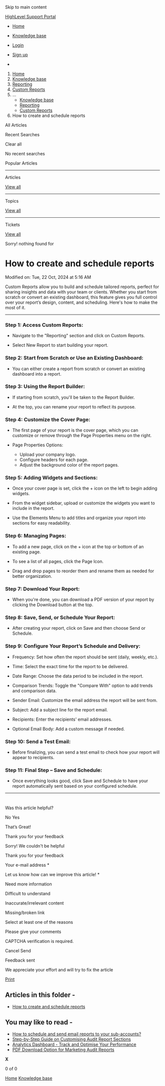 Skip to main content

[ HighLevel Support Portal ](https://help.gohighlevel.com)

  * [ Home ](/support/home)
  * [ Knowledge base ](/support/solutions)

  * [Login](/support/login)
  * [Sign up](/support/signup)
  * 

  1. [Home](/support/home)
  2. [Knowledge base](/support/solutions)
  3. [Reporting](/support/solutions/48000451278)
  4. [Custom Reports](/support/solutions/folders/155000000927)
  5. ... 
     * [Knowledge base](/support/solutions)
     * [Reporting](/support/solutions/48000451278)
     * [Custom Reports](/support/solutions/folders/155000000927)
  6. How to create and schedule reports

All  Articles 

Recent Searches

Clear all

No recent searches

Popular Articles

* * *

Articles

[View all](/support/search/solutions)

* * *

Topics

[View all](/support/search/topics)

* * *

Tickets

[View all](/support/search/tickets)

Sorry! nothing found for   

# How to create and schedule reports

Modified on: Tue, 22 Oct, 2024 at 5:16 AM

Custom Reports allow you to build and schedule tailored reports, perfect for sharing insights and data with your team or clients. Whether you start from scratch or convert an existing dashboard, this feature gives you full control over your report’s design, content, and scheduling. Here's how to make the most of it.

* * *

### **Step 1: Access Custom Reports:**

  * Navigate to the "Reporting" section and click on Custom Reports.

  * Select New Report to start building your report.

### **Step 2: Start from Scratch or Use an Existing Dashboard:**

  * You can either create a report from scratch or convert an existing dashboard into a report.

### **Step 3: Using the Report Builder:**

  * If starting from scratch, you'll be taken to the Report Builder.

  * At the top, you can rename your report to reflect its purpose.

### **Step 4: Customize the Cover Page:**

  * The first page of your report is the cover page, which you can customize or remove through the Page Properties menu on the right.

  * Page Properties Options:

    * Upload your company logo.
    * Configure headers for each page.
    * Adjust the background color of the report pages.

### **Step 5: Adding Widgets and Sections:**

  * Once your cover page is set, click the + icon on the left to begin adding widgets.

  * From the widget sidebar, upload or customize the widgets you want to include in the report.

  * Use the Elements Menu to add titles and organize your report into sections for easy readability.

### **Step 6: Managing Pages:**

  * To add a new page, click on the + icon at the top or bottom of an existing page.

  * To see a list of all pages, click the Page Icon.

  * Drag and drop pages to reorder them and rename them as needed for better organization.

### **Step 7: Download Your Report:**

  * When you're done, you can download a PDF version of your report by clicking the Download button at the top.

### **Step 8: Save, Send, or Schedule Your Report:**

  * After creating your report, click on Save and then choose Send or Schedule.

### **Step 9: Configure Your Report’s Schedule and Delivery:**

  * Frequency: Set how often the report should be sent (daily, weekly, etc.).

  * Time: Select the exact time for the report to be delivered.

  * Date Range: Choose the data period to be included in the report.

  * Comparison Trends: Toggle the "Compare With" option to add trends and comparison data.

  * Sender Email: Customize the email address the report will be sent from.

  * Subject: Add a subject line for the report email.

  * Recipients: Enter the recipients' email addresses.

  * Optional Email Body: Add a custom message if needed.

### **Step 10: Send a Test Email:**

  * Before finalizing, you can send a test email to check how your report will appear to recipients.

### **Step 11: Final Step – Save and Schedule:**

  * Once everything looks good, click Save and Schedule to have your report automatically sent based on your configured schedule.

* * *

#   

###   

Was this article helpful?

No  Yes 

That’s Great!

Thank you for your feedback

Sorry! We couldn't be helpful

Thank you for your feedback

Your e-mail address *

Let us know how can we improve this article! *

Need more information 

Difficult to understand 

Inaccurate/irrelevant content 

Missing/broken link 

Select at least one of the reasons 

Please give your comments 

CAPTCHA verification is required. 

Cancel  Send 

Feedback sent

We appreciate your effort and will try to fix the article

[Print](javascript:print\(\))

## Articles in this folder -

  * [How to create and schedule reports](/support/solutions/articles/155000003965-how-to-create-and-schedule-reports)

## You may like to read -

  * [How to schedule and send email reports to your sub-accounts?](/support/solutions/articles/48001236324-how-to-schedule-and-send-email-reports-to-your-sub-accounts-)
  * [Step-by-Step Guide on Customising Audit Report Sections](/support/solutions/articles/155000004043-step-by-step-guide-on-customising-audit-report-sections)
  * [Analytics Dashboard - Track and Optimise Your Performance](/support/solutions/articles/155000004044-analytics-dashboard-track-and-optimise-your-performance)
  * [PDF Download Option for Marketing Audit Reports](/support/solutions/articles/155000001065-pdf-download-option-for-marketing-audit-reports)

**X**

0 of 0 []()

[Home](/support/home) [Knowledge base](/support/solutions)

